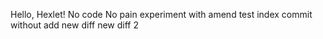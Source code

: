 Hello, Hexlet!
No code No pain
experiment with amend
test index
commit without add
new diff
new diff 2
